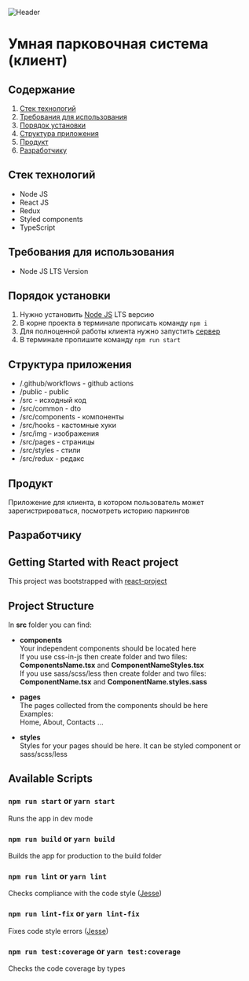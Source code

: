 ![Header](https://user-images.githubusercontent.com/57585370/118314436-942b4c80-b50d-11eb-9a2a-bb62a5808863.png)
# Умная парковочная система (клиент)

## Содержание
1. [Стек технологий](#techStack)
2. [Требования для использования](#requirements)
3. [Порядок установки](#install)
4. [Структура приложения](#structure)
5. [Продукт](#product)
6. [Разработчику](#dev)

## Стек технологий <a name="techStack" />
- Node JS
- React JS 
- Redux
- Styled components
- TypeScript

## Требования для использования <a name="requirements" />
- Node JS LTS Version

## Порядок установки <a name="install">
1. Нужно установить [Node JS](https://nodejs.org/en/) LTS версию 
2. В корне проекта в терминале прописать команду `npm i`
3. Для полноценной работы клиента нужно запустить [сервер](https://github.com/Mind-team/smart-parking-system-server#install) 
4. В терминале пропишите команду `npm run start`

## Структура приложения <a name="structure" />
- /.github/workflows - github actions
- /public - public
- /src - исходный код
- /src/common - dto 
- /src/components - компоненты
- /src/hooks - кастомные хуки
- /src/img - изображения
- /src/pages - страницы
- /src/styles - стили
- /src/redux - редакс

## Продукт <a name="product" />
Приложение для клиента, в котором пользователь может зарегистрироваться, посмотреть историю паркингов 

## Разработчику <a name="dev">

## Getting Started with React project
This project was bootstrapped with [react-project](https://github.com/Ermolaev-Inc/react-project)

## Project Structure
In **src** folder you can find:
- **components** <br>
  Your independent components should be located here <br>
  If you use css-in-js then create folder and two files: <br>
  **ComponentsName.tsx** and **ComponentNameStyles.tsx** <br>
  If you use sass/scss/less then create folder and two files: <br> 
  **ComponentName.tsx** and **ComponentName.styles.sass** <br>
  
- **pages** <br>
  The pages collected from the components should be here <br>
  Examples: <br>
  Home, About, Contacts ...
- **styles** <br>
  Styles for your pages should be here. It can be styled component or sass/scss/less
  
## Available Scripts
### `npm run start` or `yarn start`
Runs the app in dev mode

### `npm run build` or `yarn build`
Builds the app for production to the build folder

### `npm run lint` or `yarn lint`
Checks compliance with the code style ([Jesse](https://github.com/ErmolaevID/Jesse))

### `npm run lint-fix` or `yarn lint-fix`
Fixes code style errors ([Jesse](https://github.com/ErmolaevID/Jesse))

### `npm run test:coverage` or `yarn test:coverage`
Checks the code coverage by types
